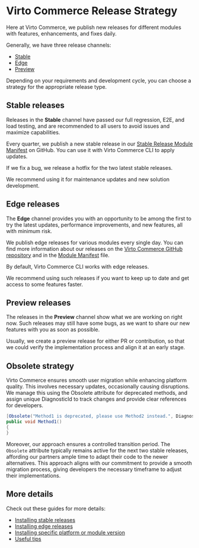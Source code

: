 ﻿# Virto Commerce Release Strategy

Here at Virto Commerce, we publish new releases for different modules with features, enhancements, and fixes daily.

Generally, we have three release channels: 

* [Stable](release-strategy-overview.md#stable-releases)
* [Edge](release-strategy-overview.md#edge-releases)
* [Preview](release-strategy-overview.md#preview-releases)

Depending on your requirements and development cycle, you can choose a strategy for the appropriate release type.

## Stable releases

Releases in the **Stable** channel have passed our full regression, E2E, and load testing, and are recommended to all users to avoid issues and maximize capabilities.

Every quarter, we publish a new stable release in our [Stable Release Module Manifest](https://github.com/VirtoCommerce/vc-modules/blob/master/modules_v3.json) on GitHub. You can use it with Virto Commerce CLI to apply updates.

If we fix a bug, we release a hotfix for the two latest stable releases.

We recommend using it for maintenance updates and new solution development.

## Edge releases

The **Edge** channel provides you with an opportunity to be among the first to try the latest updates, performance improvements, and new features, all with minimum risk.

We publish edge releases for various modules every single day. You can find more information about our releases on the [Virto Commerce GitHub repository](https://github.com/VirtoCommerce ) and in the [Module Manifest](https://github.com/VirtoCommerce/vc-modules/blob/master/modules_v3.json) file.

By default, Virto Commerce CLI works with edge releases.

We recommend using such releases if you want to keep up to date and get access to some features faster.

## Preview releases

The releases in the **Preview** channel show what we are working on right now. Such releases may still have some bugs, as we want to share our new features with you as soon as possible.

Usually, we create a preview release for either PR or contribution, so that we could verify the implementation process and align it at an early stage.

## Obsolete strategy

Virto Commerce ensures smooth user migration while enhancing platform quality. This involves necessary updates, occasionally causing disruptions. We manage this using the Obsolete attribute for deprecated methods, and assign unique DiagnosticId to track changes and provide clear references for developers.

```cs
[Obsolete("Method1 is deprecated, please use Method2 instead.", DiagnosticId = "VC0005", UrlFormat = "https://docs.virtocommerce.org/products/products-virto3-versions/")]
public void Method1()
{
}

```

Moreover, our approach ensures a controlled transition period. The `Obsolete` attribute typically remains active for the next two stable releases, affording our partners ample time to adapt their code to the newer alternatives. This approach aligns with our commitment to provide a smooth migration process, giving developers the necessary timeframe to adjust their implementations. 

## More details
Check out these guides for more details:

+ [Installing stable releases](stable-releases.md)
+ [Installing edge releases](edge-releases.md)
+ [Installing specific platform or module version](installing-specific-version.md)
+ [Useful tips](tips.md)

